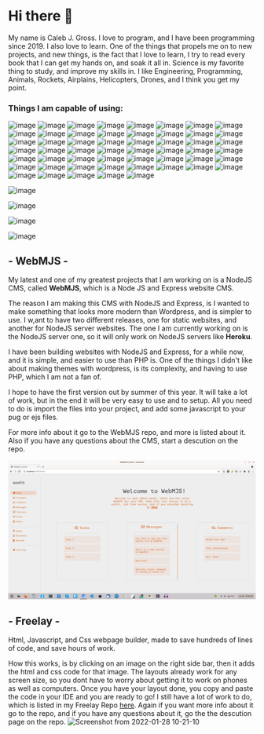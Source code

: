 # Hi there 👋

My name is Caleb J. Gross. I love to program, and I have been programming since 2019. I also love to learn. One of the things that propels me on to new projects, and new things, is the fact that I love to learn, I try to read every book that I can get my hands on, and soak it all in. Science is my favorite thing to study, and improve my skills in. I like Engineering, Programming, Animals, Rockets, Airplains, Helicopters, Drones, and I think you get my point.

### Things I am capable of using:
![image](https://img.shields.io/badge/Heroku-430098?style=for-the-badge&logo=heroku&logoColor=white)
![image](https://img.shields.io/badge/Netlify-00C7B7?style=for-the-badge&logo=netlify&logoColor=white)
![image](https://img.shields.io/badge/MongoDB-4EA94B?style=for-the-badge&logo=mongodb&logoColor=white)
![image](https://img.shields.io/badge/blender-%23F5792A.svg?style=for-the-badge&logo=blender&logoColor=white)
![image](https://img.shields.io/badge/Inkscape-000000?style=for-the-badge&logo=Inkscape&logoColor=white)
![image](https://img.shields.io/badge/Krita-203759?style=for-the-badge&logo=krita&logoColor=EEF37B)
![image](https://img.shields.io/badge/Udemy-EC5252?style=for-the-badge&logo=Udemy&logoColor=white)
![image](https://img.shields.io/badge/Babel-F9DC3E?style=for-the-badge&logo=babel&logoColor=white)
![image](https://img.shields.io/badge/Bootstrap-563D7C?style=for-the-badge&logo=bootstrap&logoColor=white)
![image](https://img.shields.io/badge/Chart.js-FF6384?style=for-the-badge&logo=chartdotjs&logoColor=white)
![image](https://img.shields.io/badge/Electron-2B2E3A?style=for-the-badge&logo=electron&logoColor=9FEAF9)
![image](https://img.shields.io/badge/Flask-000000?style=for-the-badge&logo=flask&logoColor=white)
![image](https://img.shields.io/badge/jQuery-0769AD?style=for-the-badge&logo=jquery&logoColor=white)
![image](https://img.shields.io/badge/Jupyter-F37626.svg?&style=for-the-badge&logo=Jupyter&logoColor=white)
![image](https://img.shields.io/badge/Markdown-000000?style=for-the-badge&logo=markdown&logoColor=white)
![image](https://img.shields.io/badge/Material%20UI-007FFF?style=for-the-badge&logo=mui&logoColor=white)
![image](https://img.shields.io/badge/Node.js-339933?style=for-the-badge&logo=nodedotjs&logoColor=white)
![image](https://img.shields.io/badge/npm-CB3837?style=for-the-badge&logo=npm&logoColor=white)
![image](https://img.shields.io/badge/pypi-3775A9?style=for-the-badge&logo=pypi&logoColor=white)
![image](https://img.shields.io/badge/React-20232A?style=for-the-badge&logo=react&logoColor=61DAFB)
![image](https://img.shields.io/badge/Tailwind_CSS-38B2AC?style=for-the-badge&logo=tailwind-css&logoColor=white)
![image](https://img.shields.io/badge/Skype-blue?style=for-the-badge&logo=skype&logoColor=white)
![image](https://img.shields.io/badge/Arduino_IDE-00979D?style=for-the-badge&logo=arduino&logoColor=white)
![image](https://img.shields.io/badge/Atom-66595C?style=for-the-badge&logo=Atom&logoColor=white)
![image](https://img.shields.io/badge/Visual_Studio-5C2D91?style=for-the-badge&logo=visual%20studio&logoColor=white)
![image](https://img.shields.io/badge/Visual_Studio_Code-0078D4?style=for-the-badge&logo=visual%20studio%20code&logoColor=white)
![image](https://img.shields.io/badge/C-00599C?style=for-the-badge&logo=c&logoColor=white)
![image](https://img.shields.io/badge/C%23-239120?style=for-the-badge&logo=c-sharp&logoColor=white)
![image](https://img.shields.io/badge/C%2B%2B-00599C?style=for-the-badge&logo=c%2B%2B&logoColor=white)
![image](https://img.shields.io/badge/Dart-0175C2?style=for-the-badge&logo=dart&logoColor=white)
![image](https://img.shields.io/badge/HTML5-E34F26?style=for-the-badge&logo=html5&logoColor=white)
![image](https://img.shields.io/badge/Java-ED8B00?style=for-the-badge&logo=java&logoColor=white)
![image](https://img.shields.io/badge/JavaScript-323330?style=for-the-badge&logo=javascript&logoColor=F7DF1E)
![image](https://img.shields.io/badge/json-5E5C5C?style=for-the-badge&logo=json&logoColor=white)
![image](https://img.shields.io/badge/Numpy-777BB4?style=for-the-badge&logo=numpy&logoColor=white)
![image](https://img.shields.io/badge/Pug-E3C29B?style=for-the-badge&logo=pug&logoColor=black)
![image](https://img.shields.io/badge/Python-FFD43B?style=for-the-badge&logo=python&logoColor=blue)
![image](https://img.shields.io/badge/Scratch-4D97FF?style=for-the-badge&logo=Scratch&logoColor=white)
![image](https://img.shields.io/badge/TypeScript-007ACC?style=for-the-badge&logo=typescript&logoColor=white)
![image](https://img.shields.io/badge/LibreOffice-18A303?style=for-the-badge&logo=LibreOffice&logoColor=white)
![image](https://img.shields.io/badge/Linux-FCC624?style=for-the-badge&logo=linux&logoColor=black)
![image](https://img.shields.io/badge/Pop!_OS-48B9C7?style=for-the-badge&logo=Pop!_OS&logoColor=white)
![image](https://img.shields.io/badge/Ubuntu-E95420?style=for-the-badge&logo=ubuntu&logoColor=white)
![image](https://img.shields.io/badge/Windows-0078D6?style=for-the-badge&logo=windows&logoColor=white)
![image](https://img.shields.io/badge/Zorin%20OS-0CC1F3?style=for-the-badge&logo=zorin&logoColor=white)
![image](https://img.shields.io/badge/Arduino-00979D?style=for-the-badge&logo=Arduino&logoColor=white)
![image](https://img.shields.io/badge/GitHub-100000?style=for-the-badge&logo=github&logoColor=white)
![image](https://img.shields.io/badge/fiverr-1DBF73?style=for-the-badge&logo=fiverr&logoColor=white)
![image](https://img.shields.io/badge/GIT-E44C30?style=for-the-badge&logo=git&logoColor=white)
![image](https://img.shields.io/badge/Google_chrome-4285F4?style=for-the-badge&logo=Google-chrome&logoColor=white)
![image](https://img.shields.io/badge/Microsoft_Edge-0078D7?style=for-the-badge&logo=Microsoft-edge&logoColor=white)
![image](https://img.shields.io/badge/Firefox_Browser-FF7139?style=for-the-badge&logo=Firefox-Browser&logoColor=white)
![image](https://img.shields.io/badge/dell%20laptop-007DB8?style=for-the-badge&logo=dell&logoColor=white)

![image](https://activity-graph.herokuapp.com/graph?username=LublubXT&theme=minimal)

![image](https://github-readme-stats.vercel.app/api?username=LublubXT)

![image](https://github-readme-streak-stats.herokuapp.com/?user=LublubXT)

![image](https://github-readme-stats.vercel.app/api/top-langs/?username=LublubXT)


## - WebMJS - 
My latest and one of my greatest projects that I am working on is a NodeJS CMS, called **WebMJS**, which is a Node JS and Express website CMS.


The reason I am making this CMS with NodeJS and Express, is I wanted to make something that looks more modern than Wordpress, and is simpler to use. I w,ant to have two different releases, one for static websites, and another for NodeJS server websites. The one I am currently working on is the NodeJS server one, so it will only work on NodeJS servers like **Heroku**.

I have been building websites with NodeJS and Express, for a while now, and it is simple, and easier to use than PHP is. One of the things I didn't like about making themes with wordpress, is its complexity, and having to use PHP, which I am not a fan of.

I hope to have the first version out by summer of this year. It will take a lot of work, but in the end it will be very easy to use and to setup. All you need to do is import the files into your project, and add some javascript to your pug or ejs files.

For more info about it go to the WebMJS repo, and more is listed about it. Also if you have any questions about the CMS, start a descution on the repo.

![screen shot of admin panle](https://github.com/LublubXT/WebMJS/blob/main/Screenshot%20from%202022-01-28%2009-26-11.png)



## - Freelay -
Html, Javascript, and Css webpage builder, made to save hundreds of lines of code, and save hours of work.

How this works, is by clicking on an image on the right side bar, then it adds the html and css code for that image. The layouts already work for any screen size, so you dont have to worry about getting it to work on phones as well as computers. Once you have your layout done, you copy and paste the code in your IDE and you are ready to go! I still have a lot of work to do, which is listed in my Freelay Repo [here](https://github.com/LublubXT/freelay). Again if you want more info about it go to the repo, and if you have any questions about it, go the the descution page on the repo.
![Screenshot from 2022-01-28 10-21-10](https://user-images.githubusercontent.com/73581388/151550663-25cc170b-3b71-42fb-b40b-cf2e22fbce41.png)

